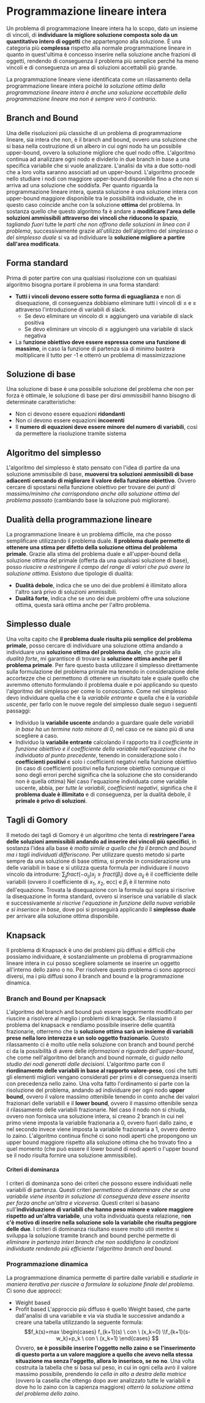 # Programmazione lineare intera
Un problema di programmazione lineare intera ha lo scopo, dato un insieme di vincoli, di **individuare la migliore soluzione composta solo da un quantitativo intero di oggetti** che appartengono alla soluzione.
È una categoria più **complessa** rispetto alla normale programmazione lineare in quanto in quest'ultima è concesso inserire nella soluzione anche frazioni di oggetti, rendendo di conseguenza il problema più semplice perché ha meno vincoli e di conseguenza un area di soluzioni accettabili più grande.

La programmazione lineare viene identificata come un rilassamento della programmazione lineare intera poiché *la soluzione ottima della programmazione lineare intera è anche una soluzione accettabile della programmazione lineare ma non è sempre vero il contrario*.

## Branch and Bound
Una delle risoluzioni più classiche di un problema di programmazione lineare, sia intera che non, è il branch and bound, ovvero una soluzione che si basa nella costruzione di un albero in cui ogni nodo ha un possibile upper-bound, ovvero la soluzione migliore che quel nodo offre.
L'algoritmo continua ad analizzare ogni nodo e dividerlo in due branch in base a una specifica variabile che si vuole analizzare.
L'analisi da vita a due sotto-nodi che a loro volta saranno associati ad un upper-bound.
L'algoritmo procede nello studiare i nodi con maggiore upper-bound disponibile fino a che non si arriva ad una soluzione che soddisfa.
Per quanto riguarda la programmazione lineare intera, questa soluzione è una soluzione intera con upper-bound maggiore disponibile tra le possibilità individuate, che in questo caso coincide anche con la soluzione **ottima** del problema.
In sostanza quello che questo algoritmo fa è andare a **modificare l'area delle soluzioni ammissibili attraverso dei vincoli che riducono lo spazio**, *tagliando fuori* tutte le *parti che non offrono delle soluzioni in linea con il problema*, successivamente grazie all'utilizzo dell'algoritmo del *simplesso o del simplesso duale* si va ad individuare la **soluzione migliore a partire dall'area modificata**.
## Forma standard
Prima di poter partire con una qualsiasi risoluzione con un qualsiasi algoritmo bisogna portare il problema in una forma standard:
- **Tutti i vincoli devono essere sotto forma di eguaglianza** e non di disequazione, di conseguenza dobbiamo eliminare tutti i vincoli di $\le$ e $\ge$ attraverso l'introduzione di variabili di slack.
  - Se devo eliminare un vincolo di $\le$ aggiungerò una variabile di slack positiva
  - Se devo eliminare un vincolo di $\ge$ aggiungerò una variabile di slack negativa
- La f**unzione obiettivo deve essere espressa come una funzione di massimo**, in caso la funzione di partenza sia di minimo basterà moltiplicare il tutto per -1 e otterrò un problema di massimizzazione
## Soluzione di base
Una soluzione di base è una possibile soluzione del problema che non per forza è ottimale, le soluzione di base per dirsi *ammissibili* hanno bisogno di determinate caratteristiche:
- Non ci devono essere equazioni **ridondanti**
- Non ci devono essere equazioni **incoerenti**
- Il **numero di equazioni deve essere minore del numero di variabili**, così da permettere la risoluzione tramite sistema
## Algoritmo del simplesso
L'algoritmo del simplesso è stato pensato con l'idea di partire da una soluzione ammissibile di base, **muoversi tra soluzioni ammissibili di base adiacenti cercando di migliorare il valore della funzione obiettivo**.
Ovvero cercare di spostarsi nella funzione obiettivo per trovare dei *punti di massimo/minimo che corrispondono anche alla soluzione ottima del problema passato* (cambiando base la soluzione può migliorare).
## Dualità della programmazione lineare
La programmazione lineare è un problema difficile, ma che posso semplificare utilizzando il problema duale.
**Il problema duale permette di ottenere una stima per difetto della soluzione ottima del problema primale**.
Grazie alla stima del problema duale e all'upper-bound della soluzione ottima del primale (offerta da una qualsiasi soluzione di base), posso *riuscire a restringere il campo del range di valori che può avere la soluzione ottima*.
Esistono due tipologie di dualità:
- **Dualità debole**, indica che se uno dei due problemi è illimitato allora l'altro sarà privo di soluzioni ammissibili.
- **Dualità forte**, indica che se uno dei due problemi offre una soluzione ottima, questa sarà ottima anche per l'altro problema.
## Simplesso duale
Una volta capito che **il problema duale risulta più semplice del problema primale**, posso cercare di individuare una soluzione ottima andando a individuare una **soluzione ottima del problema duale**, che grazie alla *dualità forte*, mi garantisce di trovare la **soluzione ottima anche per il problema primale**.
Per fare questo basta utilizzare il simplesso direttamente sulla formulazione del problema primale ma tenendo in considerazione delle accortezze che ci permettono di ottenere un risultato tale e quale quello che avremmo ottenuto formulando il problema duale e poi applicando su questo l'algoritmo del simplesso per come lo conosciamo.
Come nel simplesso devo individuare quella che è la *variabile entrante* e quella che è la *variabile uscente*, per farlo con le nuove regole del simplesso duale seguo i seguenti passaggi:
- Individuo la **variabile uscente** andando a guardare quale delle *variabili in base ha un termine noto minore di 0*, nel caso ce ne siano più di una scegliere a caso.
- Individuo la **variabile entrante** calcolando il rapporto tra il *coefficiente in funzione obiettivo e il coefficiente della variabile nell'equazione che ho individuato al punto precedente*, tenendo in considerazione solo i **coefficienti positivi** e solo i coefficienti negativi nella funzione obiettivo (in caso di coefficienti positivi nella funzione obiettivo comunque ci sono degli errori perché significa che la soluzione che sto considerando non è quella ottima)
Nel caso l'equazione individuata come variabile uscente, abbia, per *tutte le variabili*, *coefficienti negativi*, significa che il **problema duale è illimitato** e di conseguenza, per la dualità debole, il **primale è privo di soluzioni**.
## Tagli di Gomory
Il metodo dei tagli di Gomory è un algoritmo che tenta di **restringere l'area delle soluzioni ammissibili andando ad inserire dei vincoli più specifici**, in sostanza l'idea alla base è *molto simile a quello che fa il branch and bound ma i tagli individuati differiscono*.
Per utilizzare questo metodo si parte sempre da una soluzione di base ottima, si prende in considerazione una delle variabili in base e si utilizza questa formula per individuare il nuovo vincolo da introdurre:
$\sum_j fract(-\alpha_{ij})x_j \ge fract(\beta_i)$
dove $\alpha_{ij}$ è il coefficiente delle variabili (ovvero il coefficiente di $x_1$, $x_2$, ecc) e $\beta_i$ è il termine noto dell'equazione.
Trovata la disequazione con la formula qui sopra si riscrive la disequazione in forma standard, ovvero si inserisce una variabile di slack e successivamente *si riscrive l'equazione in funzione della nuova variabile e si inserisce in base*, dove poi si proseguirà applicando il **simplesso duale** per arrivare alla soluzione ottima disponibile.
## Knapsack
Il problema di Knapsack è uno dei problemi più diffusi e difficili che possiamo individuare, è sostanzialmente un problema di programmazione lineare intera in cui posso scegliere solamente se inserire un oggetto all'interno dello zaino o no.
Per risolvere questo problema ci sono approcci diversi, ma i più diffusi sono il branch and bound e la programmazione dinamica.
### Branch and Bound per Knapsack
L'algoritmo del branch and bound può essere leggermente modificato per riuscire a risolvere al meglio i problemi di knapsack.
Se rilassiamo il problema del knapsack e rendiamo possibile inserire delle quantità frazionarie, otterremo che la **soluzione ottima sarà un insieme di variabili prese nella loro interezza e un solo oggetto frazionario**.
Questo rilassamento ci è molto utile nella soluzione con branch and bound perché ci da la possibilità di avere delle *informazioni a riguardo dell'upper-bound*, che come nell'algoritmo del branch and bound normale, ci *guida nello studio dei nodi generati dalle decisioni*.
L'algoritmo parte con il **riordinamento delle variabili in base al rapporto valore-peso**, così che tutti gli elementi migliori vengano considerati per primi e di conseguenza inseriti con precedenza nello zaino.
Una volta fatto l'ordinamento si parte con la risoluzione del problema, andando ad individuare per ogni nodo **upper bound**, ovvero il valore massimo ottenibile tenendo in conto anche dei valori frazionari delle variabili e il **lower bound**, ovvero il massimo ottenibile senza il rilassamento delle variabili frazionarie.
Nel caso il nodo non si chiuda, ovvero non fornisca una soluzione intera, si creano 2 branch in cui nel primo viene imposta la variabile frazionaria a 0, ovvero fuori dallo zaino, e nel secondo invece viene imposta la variabile frazionaria a 1, ovvero dentro lo zaino. 
L'algoritmo continua finché ci sono nodi aperti che propongono un upper bound maggiore rispetto alla soluzione ottima che ho trovato fino a quel momento (che può essere il lower bound di nodi aperti o l'upper bound se il nodo risulta fornire una soluzione ammissibile).
#### Criteri di dominanza
I criteri di dominanza sono dei criteri che possono essere individuati nelle variabili di partenza.
Questi criteri *permettono di determinare che se una variabile viene inserita in soluzione di conseguenza deve essere inserita per forza anche un'altra e viceversa*.
Questi criteri si basano sull'**individuazione di variabili che hanno peso minore e valore maggiore rispetto ad un'altra variabile**, una volta individuata questa relazione, n**on c'è motivo di inserire nella soluzione solo la variabile che risulta peggiore delle due**.
I criteri di dominanza risultano essere molto utili mentre si sviluppa la soluzione tramite branch and bound perché permette di *eliminare in partenza interi branch che non soddisfano le condizioni individuate rendendo più efficiente l'algoritmo branch and bound*.
### Programmazione dinamica
La programmazione dinamica permette di partire dalle variabili e *studiarle in maniera iterativa per riuscire a formulare la soluzione finale del problema*.
Ci sono due approcci:
- Weight based
- Profit based
L'approccio più diffuso è quello Weight based, che parte dall'analisi di una variabile e via via studia le successive andando a creare una tabella utilizzando la seguente formula:
$$f_k(s)=max \begin{cases} f_{k+1}(s) \ con \ (x_k=0) \\f_{k+1}(s-w_k)+p_k \ con \ (x_k=1) \end{cases} $$
Ovvero, **se è possibile inserire l'oggetto nello zaino e se l'inserimento di questo porta a un valore maggiore a quello che avevo nella stessa situazione ma senza l'oggetto, allora lo inserisco, se no no**.
Una volta costruita la tabella che si basa sul peso, in cui in ogni cella avrò il valore massimo possibile, prendendo *la cella in alto a destra della matrice* (ovvero la casella che ottengo dopo aver analizzato tutte le variabili e dove ho lo zaino con la capienza maggiore) *otterrò la soluzione ottima del problema dello zaino*.
